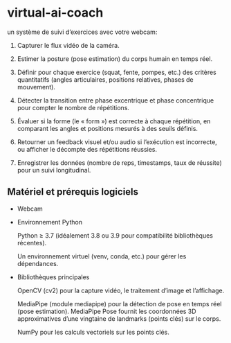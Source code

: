 # virtual-ai-coach

un système de suivi d’exercices avec votre webcam:

1. Capturer le flux vidéo de la caméra.

2. Estimer la posture (pose estimation) du corps humain en temps réel.

3. Définir pour chaque exercice (squat, fente, pompes, etc.) des critères quantitatifs (angles articulaires, positions relatives, phases de mouvement).

4. Détecter la transition entre phase excentrique et phase concentrique pour compter le nombre de répétitions.

5. Évaluer si la forme (le « form ») est correcte à chaque répétition, en comparant les angles et positions mesurés à des seuils définis.

6. Retourner un feedback visuel et/ou audio si l’exécution est incorrecte, ou afficher le décompte des répétitions réussies.

7. Enregistrer les données (nombre de reps, timestamps, taux de réussite) pour un suivi longitudinal.



## Matériel et prérequis logiciels
- Webcam
- Environnement Python
    
    Python ≥ 3.7 (idéalement 3.8 ou 3.9 pour compatibilité bibliothèques récentes).

    Un environnement virtuel (venv, conda, etc.) pour gérer les dépendances.

- Bibliothèques principales

    OpenCV (cv2) pour la capture vidéo, le traitement d’image et l’affichage.

    MediaPipe (module mediapipe) pour la détection de pose en temps réel (pose estimation). MediaPipe Pose fournit les coordonnées 3D approximatives d’une vingtaine de landmarks (points clés) sur le corps.

    NumPy pour les calculs vectoriels sur les points clés.